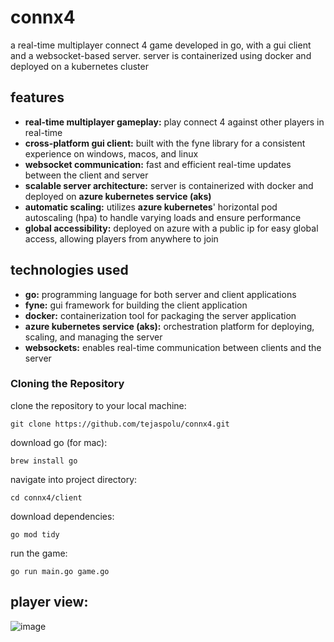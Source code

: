 # connx4
a real-time multiplayer connect 4 game developed in go, with a gui client and a websocket-based server. server is containerized using docker and deployed on a kubernetes cluster

## features
- **real-time multiplayer gameplay:** play connect 4 against other players in real-time
- **cross-platform gui client:** built with the fyne library for a consistent experience on windows, macos, and linux
- **websocket communication:** fast and efficient real-time updates between the client and server
- **scalable server architecture:** server is containerized with docker and deployed on **azure kubernetes service (aks)**
- **automatic scaling:** utilizes **azure kubernetes**' horizontal pod autoscaling (hpa) to handle varying loads and ensure performance
- **global accessibility:** deployed on azure with a public ip for easy global access, allowing players from anywhere to join

## technologies used
- **go:** programming language for both server and client applications
- **fyne:** gui framework for building the client application
- **docker:** containerization tool for packaging the server application
- **azure kubernetes service (aks):** orchestration platform for deploying, scaling, and managing the server
- **websockets:** enables real-time communication between clients and the server

### Cloning the Repository
clone the repository to your local machine:

```git clone https://github.com/tejaspolu/connx4.git```

download go (for mac):

```brew install go```

navigate into project directory:

```cd connx4/client```

download dependencies:

```go mod tidy```

run the game:

```go run main.go game.go```

## player view:
![image](images/game.png)
